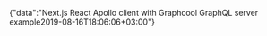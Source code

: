 {"data":"Next.js React Apollo client with Graphcool GraphQL server example2019-08-16T18:06:06+03:00"}
